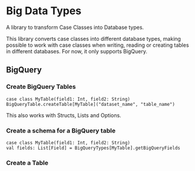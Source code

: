 # Big Data Types
A library to transform Case Classes into Database types.

This library converts case classes into different database types, making possible to work with case classes when writing,
 reading or creating tables in different databases. For now, it only supports BigQuery.
 
## BigQuery

### Create BigQuery Tables

```
case class MyTable(field1: Int, field2: String)
BigQueryTable.createTable[MyTable]("dataset_name", "table_name")
```
This also works with Structs, Lists and Options.


### Create a schema for a BigQuery table
```
case class MyTable(field1: Int, field2: String)
val fields: List[Field] = BigQueryTypes[MyTable].getBigQueryFields
```
### Create a Table


